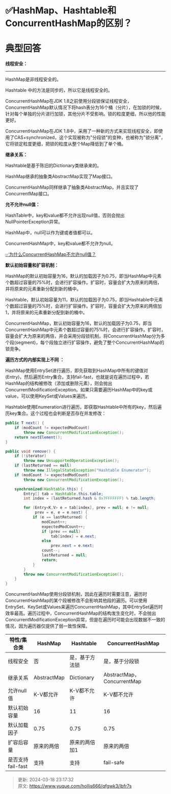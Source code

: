 # ✅HashMap、Hashtable和ConcurrentHashMap的区别？

# 典型回答
**线程安全：**

****

HashMap是非线程安全的。

Hashtable 中的方法是同步的，所以它是线程安全的。

ConcurrentHashMap在JDK 1.8之前使用分段锁保证线程安全， ConcurrentHashMap默认情况下将hash表分为16个桶（分片），在加锁的时候，针对每个单独的分片进行加锁，其他分片不受影响。锁的粒度更细，所以他的性能更好。

ConcurrentHashMap在JDK 1.8中，采用了一种新的方式来实现线程安全，即使用了CAS+synchronized，这个实现被称为"分段锁"的变种，也被称为"锁分离"，它将锁定粒度更细，把锁的粒度从整个Map降低到了单个桶。



**继承关系：**

Hashtable是基于陈旧的Dictionary类继承来的。

HashMap继承的抽象类AbstractMap实现了Map接口。

ConcurrentHashMap同样继承了抽象类AbstractMap，并且实现了ConcurrentMap 接口。



**允不允许null值：**

HashTable中，key和value都不允许出现null值，否则会抛出NullPointerException异常。 

HashMap中，null可以作为键或者值都可以。

ConcurrentHashMap中，key和value都不允许为null。



[✅为什么ConcurrentHashMap不允许null值？](https://www.yuque.com/hollis666/qfgwk3/ro41pfdt3hu4ocgq)



**默认初始容量和扩容机制：**

<font style="color:rgb(55, 65, 81);background-color:rgb(247, 247, 248);"></font>

HashMap的默认初始容量为16，默认的加载因子为0.75，即当HashMap中元素个数超过容量的75%时，会进行扩容操作。扩容时，容量会扩大为原来的两倍，并将原来的元素重新分配到新的桶中。



Hashtable，默认初始容量为11，默认的加载因子为0.75，即当Hashtable中元素个数超过容量的75%时，会进行扩容操作。扩容时，容量会扩大为原来的两倍加1，并将原来的元素重新分配到新的桶中。



ConcurrentHashMap，默认初始容量为16，默认的加载因子为0.75，即当ConcurrentHashMap中元素个数超过容量的75%时，会进行扩容操作。扩容时，容量会扩大为原来的两倍，并会采用分段锁机制，将ConcurrentHashMap分为多个段(segment)，每个段独立进行扩容操作，避免了整个ConcurrentHashMap的锁竞争。

 



**遍历方式的内部实现上不同 ：**



HashMap使用EntrySet进行遍历，即先获取到HashMap中所有的键值对(Entry)，然后遍历Entry集合。支持fail-fast，也就是说在遍历过程中，若HashMap的结构被修改（添加或删除元素），则会抛出ConcurrentModificationException。如果只需要遍历HashMap中的key或value，可以使用KeySet或Values来遍历。



Hashtable使用Enumeration进行遍历，即获取Hashtable中所有的key，然后遍历key集合。这个过程也会判断是否存在并发修改：



```java
public T next() {
    if (modCount != expectedModCount)
        throw new ConcurrentModificationException();
    return nextElement();
}

public void remove() {
    if (!iterator)
        throw new UnsupportedOperationException();
    if (lastReturned == null)
        throw new IllegalStateException("Hashtable Enumerator");
    if (modCount != expectedModCount)
        throw new ConcurrentModificationException();

    synchronized(Hashtable.this) {
        Entry[] tab = Hashtable.this.table;
        int index = (lastReturned.hash & 0x7FFFFFFF) % tab.length;

        for (Entry<K,V> e = tab[index], prev = null; e != null;
             prev = e, e = e.next) {
            if (e == lastReturned) {
                modCount++;
                expectedModCount++;
                if (prev == null)
                    tab[index] = e.next;
                else
                    prev.next = e.next;
                count--;
                lastReturned = null;
                return;
            }
        }
        throw new ConcurrentModificationException();
    }
}
```



ConcurrentHashMap使用分段锁机制，因此在遍历时需要注意，遍历时ConcurrentHashMap的某个段被修改不会影响其他段的遍历。可以使用EntrySet、KeySet或Values来遍历ConcurrentHashMap，其中EntrySet遍历时效率最高。遍历过程中，ConcurrentHashMap的结构发生变化时，不会抛出ConcurrentModificationException异常，但是在遍历时可能会出现数据不一致的情况，因为遍历器仅提供了弱一致性保障。





| 特性/集合类 | HashMap | Hashtable | ConcurrentHashMap |
| --- | --- | --- | --- |
| 线程安全 | 否 | 是，基于方法锁 | 是，基于分段锁 |
| 继承关系 | AbstractMap | Dictionary | AbstractMap，ConcurrentMap |
| 允许null值 | K-V都允许 | K-V都不允许 | K-V都不允许 |
| 默认初始容量 | 16 | 11 | 16 |
| 默认加载因子 | 0.75 | 0.75 | 0.75 |
| 扩容后容量 | 原来的两倍 | 原来的两倍加1 | 原来的两倍 |
| 是否支持fail-fast | 支持 | 支持 | fail-safe |












> 更新: 2024-03-18 23:17:32  
> 原文: <https://www.yuque.com/hollis666/qfgwk3/lbfr7s>